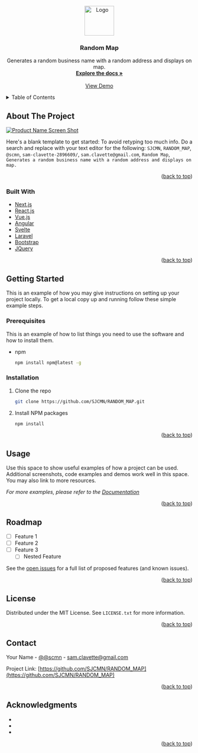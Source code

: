 <div id="top"></div>

<br />
<div align="center">
  <a href="https://github.com/SJCMN/RANDOM_MAP">
    <img src="images/logo.png" alt="Logo" width="80" height="80">
  </a>

<h3 align="center">Random Map</h3>

  <p align="center">
    Generates a random business name with a random address and displays on map.
    <br />
    <a href="https://github.com/SJCMN/RANDOM_MAP"><strong>Explore the docs »</strong></a>
    <br />
    <br />
    <a href="https://github.com/SJCMN/RANDOM_MAP">View Demo</a>
  </p>
</div>



<!-- TABLE OF CONTENTS -->
<details>
  <summary>Table of Contents</summary>
  <ol>
    <li>
      <a href="#about-the-project">About The Project</a>
      <ul>
        <li><a href="#built-with">Built With</a></li>
      </ul>
    </li>
    <li>
      <a href="#getting-started">Getting Started</a>
      <ul>
        <li><a href="#prerequisites">Prerequisites</a></li>
        <li><a href="#installation">Installation</a></li>
      </ul>
    </li>
    <li><a href="#usage">Usage</a></li>
    <li><a href="#roadmap">Roadmap</a></li>
    <li><a href="#contributing">Contributing</a></li>
    <li><a href="#license">License</a></li>
    <li><a href="#contact">Contact</a></li>
    <li><a href="#acknowledgments">Acknowledgments</a></li>
  </ol>
</details>



<!-- ABOUT THE PROJECT -->
## About The Project

[![Product Name Screen Shot][product-screenshot]](https://example.com)

Here's a blank template to get started: To avoid retyping too much info. Do a search and replace with your text editor for the following: `SJCMN`, `RANDOM_MAP`, `@scmn`, `sam-clavette-2896609/`, `sam.clavette@gmail.com`, `Random Map`, `Generates a random business name with a random address and displays on map.`

<p align="right">(<a href="#top">back to top</a>)</p>



### Built With

* [Next.js](https://nextjs.org/)
* [React.js](https://reactjs.org/)
* [Vue.js](https://vuejs.org/)
* [Angular](https://angular.io/)
* [Svelte](https://svelte.dev/)
* [Laravel](https://laravel.com)
* [Bootstrap](https://getbootstrap.com)
* [JQuery](https://jquery.com)

<p align="right">(<a href="#top">back to top</a>)</p>



<!-- GETTING STARTED -->
## Getting Started

This is an example of how you may give instructions on setting up your project locally.
To get a local copy up and running follow these simple example steps.

### Prerequisites

This is an example of how to list things you need to use the software and how to install them.
* npm
  ```sh
  npm install npm@latest -g
  ```

### Installation

1. Clone the repo
   ```sh
   git clone https://github.com/SJCMN/RANDOM_MAP.git
   ```
2. Install NPM packages
   ```sh
   npm install


<p align="right">(<a href="#top">back to top</a>)</p>



<!-- USAGE EXAMPLES -->
## Usage

Use this space to show useful examples of how a project can be used. Additional screenshots, code examples and demos work well in this space. You may also link to more resources.

_For more examples, please refer to the [Documentation](https://example.com)_

<p align="right">(<a href="#top">back to top</a>)</p>



<!-- ROADMAP -->
## Roadmap

- [ ] Feature 1
- [ ] Feature 2
- [ ] Feature 3
    - [ ] Nested Feature

See the [open issues](https://github.com/SJCMN/RANDOM_MAP/issues) for a full list of proposed features (and known issues).

<p align="right">(<a href="#top">back to top</a>)</p>


<!-- LICENSE -->
## License

Distributed under the MIT License. See `LICENSE.txt` for more information.

<p align="right">(<a href="#top">back to top</a>)</p>



<!-- CONTACT -->
## Contact

Your Name - [@@scmn](https://twitter.com/@scmn) - sam.clavette@gmail.com

Project Link: [https://github.com/SJCMN/RANDOM_MAP](https://github.com/SJCMN/RANDOM_MAP)

<p align="right">(<a href="#top">back to top</a>)</p>



<!-- ACKNOWLEDGMENTS -->
## Acknowledgments

* []()
* []()
* []()

<p align="right">(<a href="#top">back to top</a>)</p>



<!-- MARKDOWN LINKS & IMAGES -->
<!-- https://www.markdownguide.org/basic-syntax/#reference-style-links -->
[contributors-shield]: https://img.shields.io/github/contributors/SJCMN/RANDOM_MAP.svg?style=for-the-badge
[contributors-url]: https://github.com/SJCMN/RANDOM_MAP/graphs/contributors
[forks-shield]: https://img.shields.io/github/forks/SJCMN/RANDOM_MAP.svg?style=for-the-badge
[forks-url]: https://github.com/SJCMN/RANDOM_MAP/network/members
[stars-shield]: https://img.shields.io/github/stars/SJCMN/RANDOM_MAP.svg?style=for-the-badge
[stars-url]: https://github.com/SJCMN/RANDOM_MAP/stargazers
[issues-shield]: https://img.shields.io/github/issues/SJCMN/RANDOM_MAP.svg?style=for-the-badge
[issues-url]: https://github.com/SJCMN/RANDOM_MAP/issues
[license-shield]: https://img.shields.io/github/license/SJCMN/RANDOM_MAP.svg?style=for-the-badge
[license-url]: https://github.com/SJCMN/RANDOM_MAP/blob/master/LICENSE.txt
[linkedin-shield]: https://img.shields.io/badge/-LinkedIn-black.svg?style=for-the-badge&logo=linkedin&colorB=555
[linkedin-url]: https://linkedin.com/in/sam-clavette-2896609/
[product-screenshot]: images/screenshot.png
